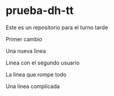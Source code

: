 # prueba-dh-tt
Este es un repositorio para el turno tarde


Primer cambio

Una nueva linea

Linea con el segundo usuario

La linea que rompe todo

Una linea complicada
